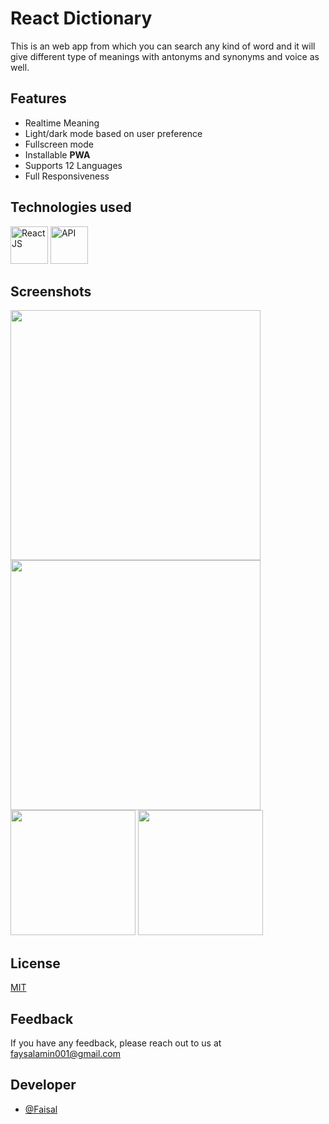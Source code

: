 # React Dictionary

This is an web app from which you can search any kind of word and it will give different type of meanings with antonyms and synonyms and voice as well.

## Features

- Realtime Meaning
- Light/dark mode based on user preference
- Fullscreen mode
- Installable **PWA**
- Supports 12 Languages
- Full Responsiveness

## Technologies used

<p>

<img title="React JS" width="60" src="https://cdn4.iconfinder.com/data/icons/logos-3/600/React.js_logo-128.png" />
<img title="API" width="60" src="https://cutt.ly/zRgpYnW">

</p>

## Screenshots

<p>
  <img width="400" src="https://i.imgur.com/ulzwmbx.png"/>
  <img width="400" src="https://i.imgur.com/IaNtheC.png"/>
  <img width="200" src="https://i.imgur.com/8jywPzW.png"/>
  <img width="200" src="https://i.imgur.com/Jy3XHab.png"/>
</p>

## License

[MIT](https://choosealicense.com/licenses/mit/)

## Feedback

If you have any feedback, please reach out to us at faysalamin001@gmail.com

## Developer

- [@Faisal](https://github.com/faisalamin001/)
